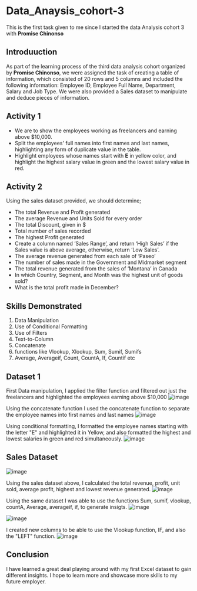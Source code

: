 # Data_Anaysis_cohort-3

This is the first task given to me since I started the data Analysis cohort 3 with **Promise Chinonso**

## Introduuction
As part of the learning process of the third data analysis cohort organized by **Promise Chinonso**, we were assigned the task of creating a table of information, which consisted of 20 rows and 5 columns and included the following information: Employee ID, Employee Full Name, Department, Salary and Job Type. We were also provided a Sales dataset to manipulate and deduce pieces of information.

## Activity 1
- We are to show the employees working as freelancers and earning above $10,000.
- Split the employees' full names into first names and last names, highlighting any form of duplicate value in the table.
- Highlight employees whose names start with **E** in yellow color, and highlight the highest salary value in green and the lowest salary value in red.

## Activity 2
Using the sales dataset provided, we should determine;
- The total Revenue and Profit generated
- The average Revenue and Units Sold for every order
- The total Discount, given in $
- Total number of sales recorded
- The highest Profit generated
- Create a column named ‘Sales Range’, and return ‘High Sales’ if the Sales value is above average, otherwise, return ‘Low Sales’.
- The average revenue generated from each sale of ‘Paseo’
- The number of sales made in the Government and Midmarket segment
- The total revenue generated from the sales of ‘Montana’ in Canada
- In which Country, Segment, and Month was the highest unit of goods sold?
- What is the total profit made in December?

## Skills Demonstrated
1. Data Manipulation
2. Use of Conditional Formatting
3. Use of Filters
4. Text-to-Column
5. Concatenate
6. functions like Vlookup, Xlookup, Sum, Sumif, Sumifs
7. Average, Averageif, Count, CountA, If, Countif etc

## Dataset 1
First Data manipulation, I applied the filter function and filtered out just the freelancers and highlighted the employees earning above $10,000
![image](https://github.com/Omablu/Data_Anaysis_cohort-3/assets/119351114/3d886056-552c-4068-a511-3076f3db8b9d)

Using the concatenate function
I used the concatenate function to separate the employee names into first names and last names
![image](https://github.com/Omablu/Data_Anaysis_cohort-3/assets/119351114/c4f45faf-ee89-4c6c-ac2d-d654f013967d)

Using conditional formatting, I formatted the employee names starting with the letter "E" and highlighted it in Yellow, and also formatted the highest and lowest salaries in green and red simultaneously.
![image](https://github.com/Omablu/Data_Anaysis_cohort-3/assets/119351114/c9178b1b-7d32-448a-a043-186a176e2903)

## Sales Dataset
![image](https://github.com/Omablu/Data_Anaysis_cohort-3/assets/119351114/31899862-441a-40c2-bb88-e607ff433dde)

Using the sales dataset above, I calculated the total revenue, profit, unit sold, average profit, highest and lowest revenue generated.
![image](https://github.com/Omablu/Data_Anaysis_cohort-3/assets/119351114/9f34fa9a-94c1-4c0b-ae05-0a03ea57ac17)

Using the same dataset I was able to use the functions Sum, sumif, vlookup, countA, Average, averageif, if, to generate insigts.
![image](https://github.com/Omablu/Data_Anaysis_cohort-3/assets/119351114/9ff00fc5-721f-4850-aa64-9f6f66e08402)

![image](https://github.com/Omablu/Data_Anaysis_cohort-3/assets/119351114/7665d650-0f84-484f-952a-c890e11766a8)

I created new columns to be able to use the Vlookup function, IF, and also the "LEFT" function.
![image](https://github.com/Omablu/Data_Anaysis_cohort-3/assets/119351114/656006eb-e18c-446d-ae2c-9f2c5a75175c)

## Conclusion
I have learned a great deal playing around with my first Excel dataset to gain different insights.
I hope to learn more and showcase more skills to my future employer.

